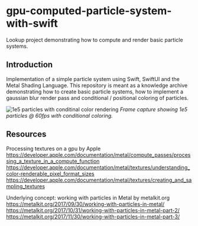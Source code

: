 # gpu-computed-particle-system-with-swift
Lookup project demonstrating how to compute and render basic particle systems.

## Introduction
Implementation of a simple particle system using Swift, SwiftUI and the Metal Shading Language. This repository is meant as a knowledge archive demonstrating how to create basic particle systems, how to implement a gaussian blur render pass and conditional / positional coloring of particles.

![1e5 particles with conditinal color rendering](https://github.com/julianlork/gpu-computed-particle-system-with-swift/assets/118125250/5b0e580a-04fd-4489-9542-76ea29272795)
*Frame capture showing 1e5 particles @ 60fps with conditional coloring.*  

## Resources

Processing textures on a gpu by Apple  
https://developer.apple.com/documentation/metal/compute_passes/processing_a_texture_in_a_compute_function  
https://developer.apple.com/documentation/metal/textures/understanding_color-renderable_pixel_format_sizes  
https://developer.apple.com/documentation/metal/textures/creating_and_sampling_textures  


Underlying concept: working with particles in Metal by metalkit.org  
https://metalkit.org/2017/09/30/working-with-particles-in-metal/  
https://metalkit.org/2017/10/31/working-with-particles-in-metal-part-2/  
https://metalkit.org/2017/11/30/working-with-particles-in-metal-part-3/  
